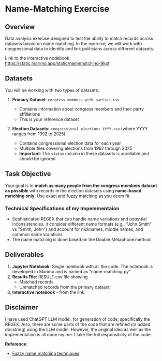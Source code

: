 # Name-Matching Exercise

## Overview
Data analysis exercise designed to test the ability to match records across datasets based on name matching. In the exercise, we will work with congressional data to identify and link politicians across different datasets.

Link to the interactive nodebook: https://static.marimo.app/static/namematching-9kpt

## Datasets
You will be working with two types of datasets:

1. **Primary Dataset**: `congress_members_with_parties.csv`
   - Contains information about congress members and their party affiliations
   - This is your reference dataset

2. **Election Datasets**: `congressional_elections_YYYY.csv` (where YYYY ranges from 1992 to 2025)
   - Contains congressional election data for each year
   - Multiple files covering elections from 1992 through 2025
   - **Important**: The `status` column in these datasets is unreliable and should be ignored

## Task Objective
Your goal is to **match as many people from the congress members dataset as possible** with records in the election datasets using **name-based matching only**. Use exact and fuzzy matching as you deem fit.

### Technical Specifications of my Impelementaion
- Sophisticated REGEX that can handle name variations and potential inconsistencies. It consider different name formats (e.g., "John Smith" vs "Smith, John") and account for nicknames, middle names, and common name variations
- The name matching is done based on the Double Metaphone method. 

## Deliverables

1. **Jupyter Notebook**: Single notebook with all the code. The notebook is developed in Marimo and is named as "name-matching.py"
2. **Results File**: RESULT.csv file showing
   - Matched records
   - Unmatched records from the primary dataset
3. **Interactive notebook** -  from the link.

## Disclaimer

I have used ChatGPT LLM model, for generation of code, specifically the REGEX. Also, there are some parts of the code that are refined (or added docstring) using the LLM model. However, the original idea as well as the implementation is all done my me. I take the full responsiblity of the code. 


**Reference:**

 * [Fuzzy name matching techniques](https://www.babelstreet.com/blog/fuzzy-name-matching-techniques)
